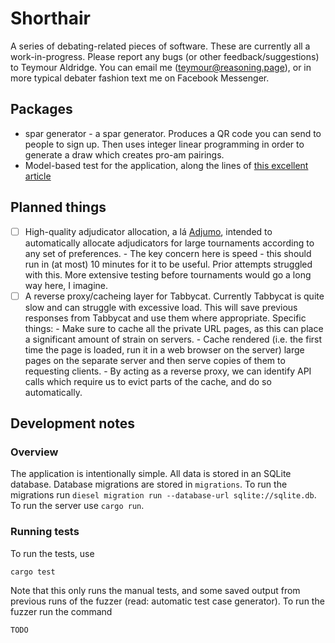 # Shorthair

A series of debating-related pieces of software. These are currently all a
work-in-progress. Please report any bugs (or other feedback/suggestions) to
Teymour Aldridge. You can email me (teymour@reasoning.page), or in more typical
debater fashion text me on Facebook Messenger.

## Packages

- spar generator - a spar generator. Produces a QR code you can send to
  people to sign up. Then uses integer linear programming in order to
  generate a draw which creates pro-am pairings.
- Model-based test for the application, along the lines of
  [this excellent article](https://concerningquality.com/model-based-testing/)


## Planned things

- [ ] High-quality adjudicator allocation, a lá
      [Adjumo](https://czlee.nz/debating/adjumo.pdf), intended to automatically
      allocate adjudicators for large tournaments according to any set of
      preferences.
      - The key concern here is speed - this should run in (at most) 10 minutes
        for it to be useful. Prior attempts struggled with this. More extensive
        testing before tournaments would go a long way here, I imagine.
- [ ] A reverse proxy/cacheing layer for Tabbycat. Currently Tabbycat is quite
      slow and can struggle with excessive load. This will save previous
      responses from Tabbycat and use them where appropriate. Specific things:
      - Make sure to cache all the private URL pages, as this can place a
        significant amount of strain on servers.
      - Cache rendered (i.e. the first time the page is loaded, run it in a
        web browser on the server) large pages on the separate server and then
        serve copies of them to requesting clients.
      - By acting as a reverse proxy, we can identify API calls which require us
        to evict parts of the cache, and do so automatically.

## Development notes

### Overview

The application is intentionally simple. All data is stored in an SQLite
database. Database migrations are stored in `migrations`. To run the migrations
run `diesel migration run --database-url sqlite://sqlite.db`. To run the server
use `cargo run`.

### Running tests

To run the tests, use

```
cargo test
```

Note that this only runs the manual tests, and some saved output from previous
runs of the fuzzer (read: automatic test case generator). To run the fuzzer run
the command

```
TODO
```
